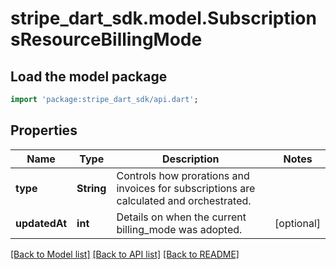 # stripe_dart_sdk.model.SubscriptionsResourceBillingMode

## Load the model package
```dart
import 'package:stripe_dart_sdk/api.dart';
```

## Properties
Name | Type | Description | Notes
------------ | ------------- | ------------- | -------------
**type** | **String** | Controls how prorations and invoices for subscriptions are calculated and orchestrated. | 
**updatedAt** | **int** | Details on when the current billing_mode was adopted. | [optional] 

[[Back to Model list]](../README.md#documentation-for-models) [[Back to API list]](../README.md#documentation-for-api-endpoints) [[Back to README]](../README.md)


